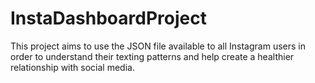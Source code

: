 # InstaDashboardProject
This project aims to use the JSON file available to all Instagram users in order to understand their texting patterns and help create a healthier relationship with social media.
